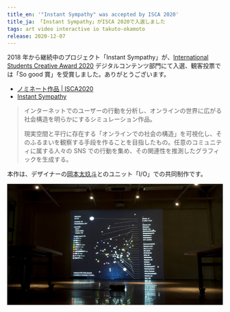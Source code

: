 ```yaml
---
title_en: '"Instant Sympathy" was accepted by ISCA 2020'
title_ja: 「Instant Sympathy」がISCA 2020で入選しました
tags: art video interactive io takuto-okamoto
release: 2020-12-07
---
```


2018 年から継続中のプロジェクト「Instant Sympathy」が、[International Students Creative Award 2020](https://kc-i.jp/activity/award/isca/2020/) デジタルコンテンツ部門にて入選、観客投票では「So good 賞」を受賞しました。ありがとうございます。

- [ノミネート作品 | ISCA2020](https://kc-i.jp/activity/award/isca/2020/nominate/)
- [Instant Sympathy](/works/sympathy)

> インターネットでのユーザーの行動を分析し、オンラインの世界に広がる社会構造を明らかにするシミュレーション作品。
>
> 現実空間と平行に存在する「オンラインでの社会の構造」を可視化し、そのふるまいを観察する手段を作ることを目指したもの。任意のコミュニティに属する人々の SNS での行動を集め、その関連性を推測したグラフィックを生成する。

本作は、デザイナーの[岡本太玖斗](https://takuto-okamoto.com/)とのユニット「I/O」での共同制作です。

[![](/works/sympathy/sympathy_main.jpg)](https://www.youtube.com/watch?v=ic22g26_QKM)
